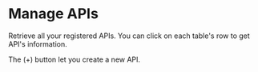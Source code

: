# Manage APIs

Retrieve all your registered APIs. You can click on each table's row to get API's information.

The (+) button let you create a new API.
